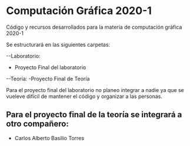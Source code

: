# Computación Gráfica 2020-1
Código y recursos desarrollados para la materia de computación gráfica 2020-1

Se estructurará en las siguientes carpetas:

--Laboratorio:
- Proyecto Final del laboratorio

--Teoría:
-Proyecto Final de Teoría


Para el proyecto final del laboratorio no planeo integrar a nadie ya que se vueleve difícil de mantener el código y organizar a las personas.

Para el proyecto final de la teoría se integrará a otro compañero:
-
- Carlos Alberto Basilio Torres
